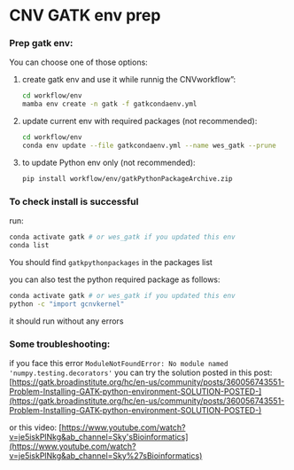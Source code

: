 # CNV GATK env prep

### Prep gatk env:

You can choose one of those options:

1. create gatk env and use it while runnig the CNVworkflow”:
    
    ```bash
    cd workflow/env
    mamba env create -n gatk -f gatkcondaenv.yml
    ```
    
2. update current env with required packages (not recommended):
    
    ```bash
    cd workflow/env
    conda env update --file gatkcondaenv.yml --name wes_gatk --prune
    ```
    
3. to update Python env only (not recommended):
    
    ```bash
    pip install workflow/env/gatkPythonPackageArchive.zip
    ```
    

### To check install is successful

run:

```bash
conda activate gatk # or wes_gatk if you updated this env 
conda list 
```

You should find `gatkpythonpackages` in the packages list

you can also test the python required package as follows:

```bash
conda activate gatk # or wes_gatk if you updated this env 
python -c "import gcnvkernel"
```

it should run without any errors

### Some troubleshooting:

if you face this error `ModuleNotFoundError: No module named 'numpy.testing.decorators'`  you can try the solution posted in this post: [https://gatk.broadinstitute.org/hc/en-us/community/posts/360056743551-Problem-Installing-GATK-python-environment-SOLUTION-POSTED-](https://gatk.broadinstitute.org/hc/en-us/community/posts/360056743551-Problem-Installing-GATK-python-environment-SOLUTION-POSTED-) 

or this video: [https://www.youtube.com/watch?v=je5iskPlNkg&ab_channel=Sky'sBioinformatics](https://www.youtube.com/watch?v=je5iskPlNkg&ab_channel=Sky%27sBioinformatics)
